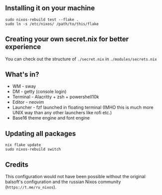 ## Installing it on your machine
```
sudo nixos-rebuild test --flake .
sudo ln -s /etc/nixos/ /path/to/this/flake
```

## Creating your own secret.nix for better experience
You can check out the structure of `./secret.nix` in `./modules/secrets.nix`

## What's in?
* WM - sway
* DM - getty (console login)
* Terminal - Alacritty + zsh + powershell10k
* Editor - neovim
* Launcher - fzf launched in floating terminal (IMHO this is much more UNIX way than any other launchers like rofi etc.)
* Base16 theme engine and font engine

## Updating all packages
```
nix flake update
sudo nixos-rebuild switch
```

## Credits
This configuration would not have been possible without the original balsoft's
configuration and the russian Nixos community (`https://t.me/ru_nixos`).
